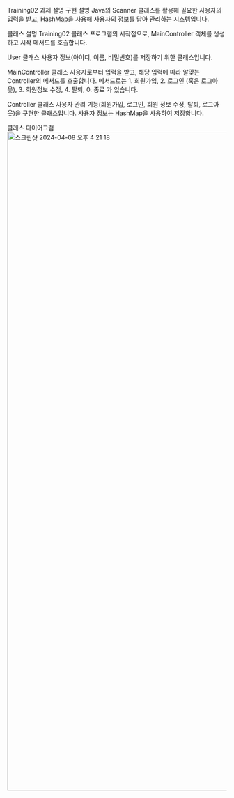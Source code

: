 Training02 과제 설명
구현 설명
Java의 Scanner 클래스를 활용해 필요한 사용자의 입력을 받고, HashMap을 사용해 사용자의 정보를 담아 관리하는 시스템입니다.

클래스 설명
Training02 클래스
프로그램의 시작점으로, MainController 객체를 생성하고 시작 메서드를 호출합니다.

User 클래스
사용자 정보(아이디, 이름, 비밀번호)를 저장하기 위한 클래스입니다.

MainController 클래스
사용자로부터 입력을 받고, 해당 입력에 따라 알맞는 Controller의 메서드를 호출합니다. 메서드로는 1. 회원가입, 2. 로그인 (혹은 로그아웃), 3. 회원정보 수정, 4. 탈퇴, 0. 종료 가 있습니다.

Controller 클래스
사용자 관리 기능(회원가입, 로그인, 회원 정보 수정, 탈퇴, 로그아웃)을 구현한 클래스입니다. 사용자 정보는 HashMap을 사용하여 저장합니다.


클래스 다이어그램
<img width="1512" alt="스크린샷 2024-04-08 오후 4 21 18" src="https://github.com/jkl0124/PDA-Prac02/assets/122847760/3ef09dc2-4553-4deb-841b-2d4861a3f0e9">
